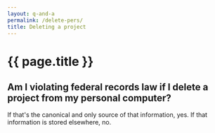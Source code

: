 ```yaml
---
layout: q-and-a
permalink: /delete-pers/
title: Deleting a project
---
```

# {{ page.title }}

## Am I violating federal records law if I delete a project from my personal computer?

If that's the canonical and only source of that information, yes. If that information is stored elsewhere, no. 
